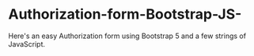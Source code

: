 # Authorization-form-Bootstrap-JS-
Here's an easy Authorization form using Bootstrap 5 and a few strings of JavaScript.
